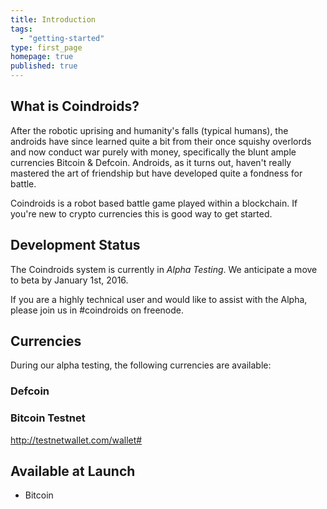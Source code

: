 ```yaml
---
title: Introduction
tags: 
  - "getting-started"
type: first_page
homepage: true
published: true
---
```


## What is Coindroids?

After the robotic uprising and humanity's falls (typical humans), the androids have since learned quite a bit from their once squishy overlords and now conduct war purely with money, specifically the blunt ample currencies Bitcoin & Defcoin. Androids, as it turns out, haven't really mastered the art of friendship but have developed quite a fondness for battle.

Coindroids is a robot based battle game played within a blockchain. If you're new to crypto currencies this is good way to get started.

## Development Status

The Coindroids system is currently in *Alpha Testing*. We anticipate a move to beta by January 1st, 2016. 

If you are a highly technical user and would like to assist with the Alpha, please join us in #coindroids on freenode.  

## Currencies

During our alpha testing, the following currencies are available:

### Defcoin


### Bitcoin Testnet


http://testnetwallet.com/wallet#


## Available at Launch
 
* Bitcoin 

